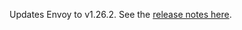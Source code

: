 Updates Envoy to v1.26.2. See the [release notes here](https://www.envoyproxy.io/docs/envoy/v1.26.2/version_history/v1.26/v1.26.2).
